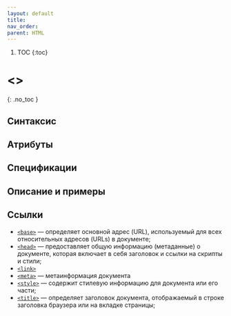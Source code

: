 ```yaml
---
layout: default
title:
nav_order:
parent: HTML
---
```


<!-- prettier-ignore-start -->
1. TOC
{:toc}

# &lt;&gt;
{: .no_toc }
<!-- prettier-ignore-end -->

## Синтаксис

## Атрибуты

## Спецификации

## Описание и примеры

## Ссылки

- [`<base>`](/html/base/) &mdash; определяет основной адрес (URL), используемый для всех относительных адресов (URLs) в документе;
- [`<head>`](/html/head/) &mdash; предоставляет общую информацию (метаданные) о документе, которая включает в себя заголовок и ссылки на скрипты и стили;
- [`<link>`](/html/link/)
- [`<meta>`](/html/meta/) &mdash; метаинформация документа
- [`<style>`](/html/style/) &mdash; содержит стилевую информацию для документа или его части;
- [`<title>`](/html/title/) &mdash; определяет заголовок документа, отображаемый в строке заголовка браузера или на вкладке страницы;
